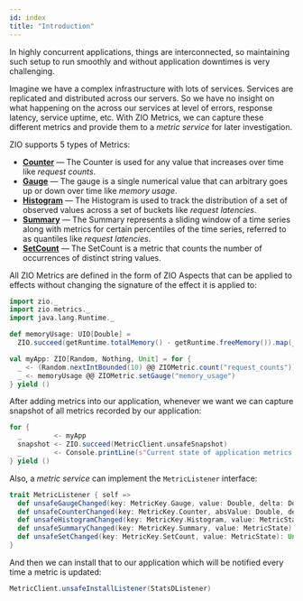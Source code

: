 ```yaml
---
id: index
title: "Introduction"
---
```


In highly concurrent applications, things are interconnected, so maintaining such setup to run smoothly and without application downtimes is very challenging. 

Imagine we have a complex infrastructure with lots of services. Services are replicated and distributed across our servers. So we have no insight on what happening on the across our services at level of errors, response latency, service uptime, etc. With ZIO Metrics, we can capture these different metrics and provide them to a _metric service_ for later investigation.

ZIO supports 5 types of Metrics:

* **[Counter](counter.md)** — The Counter is used for any value that increases over time like _request counts_.
* **[Gauge](gauge.md)** — The gauge is a single numerical value that can arbitrary goes up or down over time like _memory usage_.
* **[Histogram](histogram.md)** — The Histogram is used to track the distribution of a set of observed values across a set of buckets like _request latencies_.
* **[Summary](summary.md)** — The Summary represents a sliding window of a time series along with metrics for certain percentiles of the time series, referred to as quantiles like _request latencies_.
* **[SetCount](setcount.md)** — The SetCount is a metric that counts the number of occurrences of distinct string values.

All ZIO Metrics are defined in the form of ZIO Aspects that can be applied to effects without changing the signature of the effect it is applied to:

```scala mdoc:silent:nest
import zio._
import zio.metrics._
import java.lang.Runtime._

def memoryUsage: UIO[Double] = 
  ZIO.succeed(getRuntime.totalMemory() - getRuntime.freeMemory()).map(_ / (1024.0 * 1024.0))

val myApp: ZIO[Random, Nothing, Unit] = for {
  _ <- (Random.nextIntBounded(10) @@ ZIOMetric.count("request_counts")).repeatUntil(_ == 7)
  _ <- memoryUsage @@ ZIOMetric.setGauge("memory_usage")
} yield ()
```

After adding metrics into our application, whenever we want we can capture snapshot of all metrics recorded by our application:

```scala mdoc:silent:nest
for {
  _        <- myApp 
  snapshot <- ZIO.succeed(MetricClient.unsafeSnapshot)
  _        <- Console.printLine(s"Current state of application metrics: $snapshot")
} yield ()
```

Also, a _metric service_ can implement the `MetricListener` interface:

```scala
trait MetricListener { self =>
  def unsafeGaugeChanged(key: MetricKey.Gauge, value: Double, delta: Double): Unit
  def unsafeCounterChanged(key: MetricKey.Counter, absValue: Double, delta: Double): Unit
  def unsafeHistogramChanged(key: MetricKey.Histogram, value: MetricState): Unit
  def unsafeSummaryChanged(key: MetricKey.Summary, value: MetricState): Unit
  def unsafeSetChanged(key: MetricKey.SetCount, value: MetricState): Unit
}
```

And then we can install that to our application which will be notified every time a metric is updated:

```scala
MetricClient.unsafeInstallListener(StatsDListener)
```
